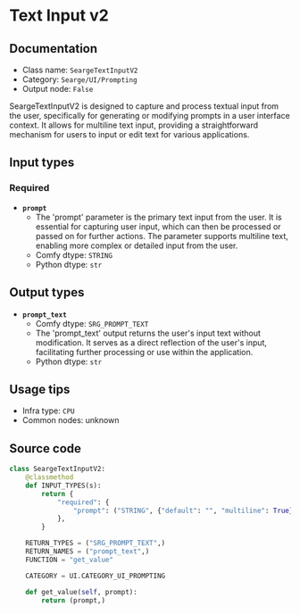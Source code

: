 # Text Input v2
## Documentation
- Class name: `SeargeTextInputV2`
- Category: `Searge/UI/Prompting`
- Output node: `False`

SeargeTextInputV2 is designed to capture and process textual input from the user, specifically for generating or modifying prompts in a user interface context. It allows for multiline text input, providing a straightforward mechanism for users to input or edit text for various applications.
## Input types
### Required
- **`prompt`**
    - The 'prompt' parameter is the primary text input from the user. It is essential for capturing user input, which can then be processed or passed on for further actions. The parameter supports multiline text, enabling more complex or detailed input from the user.
    - Comfy dtype: `STRING`
    - Python dtype: `str`
## Output types
- **`prompt_text`**
    - Comfy dtype: `SRG_PROMPT_TEXT`
    - The 'prompt_text' output returns the user's input text without modification. It serves as a direct reflection of the user's input, facilitating further processing or use within the application.
    - Python dtype: `str`
## Usage tips
- Infra type: `CPU`
- Common nodes: unknown


## Source code
```python
class SeargeTextInputV2:
    @classmethod
    def INPUT_TYPES(s):
        return {
            "required": {
                "prompt": ("STRING", {"default": "", "multiline": True},),
            },
        }

    RETURN_TYPES = ("SRG_PROMPT_TEXT",)
    RETURN_NAMES = ("prompt_text",)
    FUNCTION = "get_value"

    CATEGORY = UI.CATEGORY_UI_PROMPTING

    def get_value(self, prompt):
        return (prompt,)

```
